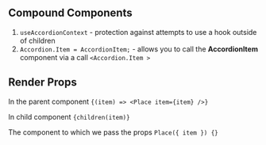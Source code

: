 ## Compound Components
1. `useAccordionContext` - protection against attempts to use a hook outside of children
1. `Accordion.Item = AccordionItem;` - allows you to call the **AccordionItem** component via a call `<Accordion.Item >`

## Render Props
In the parent component
`{(item) => <Place item={item} />}`

In child component
`{children(item)}`

The component to which we pass the props
`Place({ item }) {}`